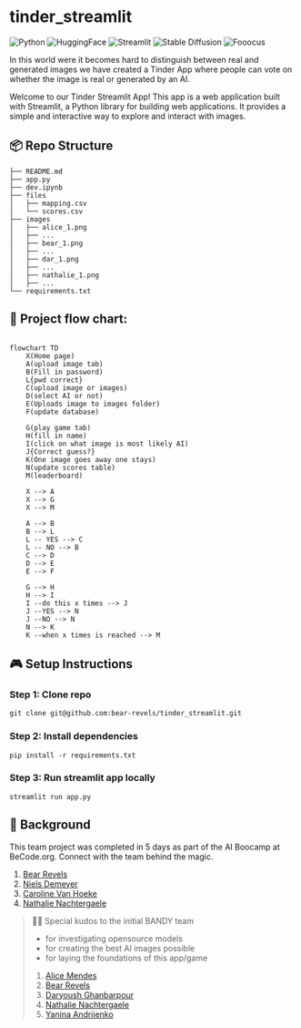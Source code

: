 # tinder_streamlit

![Python](https://img.shields.io/badge/python-3670A0?style=for-the-badge&logo=python&logoColor=ffdd54)
![HuggingFace](https://img.shields.io/badge/huggingface-0077B5?style=for-the-badge&logo=huggingface&logoColor=white)
![Streamlit](https://img.shields.io/badge/streamlit-0077B5?style=for-the-badge&logo=streamlit&logoColor=white)
![Stable Diffusion](https://img.shields.io/badge/stable_diffusion-3670A0?style=for-the-badge&logo=stable-diffusion&logoColor=white)
![Fooocus](https://img.shields.io/badge/foocus-0077B5?style=for-the-badge&logo=foocus&logoColor=white)

In this world were it becomes hard to distinguish between real and generated images we have created a Tinder App where people can vote on whether the image is real or generated by an AI.

Welcome to our Tinder Streamlit App! 
This app is a web application built with Streamlit, a Python library for building web applications. It provides a simple and interactive way to explore and interact with images.

## 📦 Repo Structure

```
├── README.md
├── app.py
├── dev.ipynb
├── files
│   ├── mapping.csv
│   └── scores.csv
├── images
│   ├── alice_1.png
│   ├── ...
│   ├── bear_1.png
│   ├── ...
│   ├── dar_1.png
│   ├── ...
│   ├── nathalie_1.png
│   ├── ...
└── requirements.txt
```

## 🚀  Project flow chart:

```mermaid

flowchart TD
    X(Home page)
    A(upload image tab)
    B(Fill in password)
    L{pwd correct}
    C(upload image or images)
    D(select AI or not)
    E(Uploads image to images folder)
    F(update database)

    G(play game tab)
    H(fill in name)
    I(click on what image is most likely AI)
    J{Correct guess?}
    K(One image goes away one stays)
    N(update scores table)
    M(leaderboard)

    X --> A
    X --> G
    X --> M

    A --> B
    B --> L
    L -- YES --> C
    L -- NO --> B
    C --> D
    D --> E
    E --> F

    G --> H
    H --> I
    I --do this x times --> J
    J --YES --> N
    J --NO --> N
    N --> K
    K --when x times is reached --> M

```


## 🎮 Setup Instructions

### Step 1: Clone repo
```
git clone git@github.com:bear-revels/tinder_streamlit.git
```

### Step 2: Install dependencies
```
pip install -r requirements.txt
```

### Step 3: Run streamlit app locally
```
streamlit run app.py
```


## 📌 Background

This team project was completed in 5 days as part of the AI Boocamp at BeCode.org. Connect with the team behind the magic.

1. [Bear Revels](https://www.linkedin.com/in/bear-revels/)
2. [Niels Demeyer](https://github.com/niels-demeyer)
3. [Caroline Van Hoeke](https://www.linkedin.com/in/caroline-van-hoeke/)
4. [Nathalie Nachtergaele](https://www.linkedin.com/in/nathalie-nachtergaele/)


> 🙋‍♂️ Special kudos to the initial BANDY team
> * for investigating opensource models
> * for creating the best AI images possible 
> * for laying the foundations of this app/game
>1. [Alice Mendes](https://www.linkedin.com/in/alice-edcm/)
>2. [Bear Revels](https://www.linkedin.com/in/bear-revels/)
>3. [Daryoush Ghanbarpour](https://www.linkedin.com/in/daryoushghanbarpour/)
>4. [Nathalie Nachtergaele](https://www.linkedin.com/in/nathalie-nachtergaele/)
>5. [Yanina Andriienko](https://www.linkedin.com/in/yanina-andriienko-7a2984287/)
